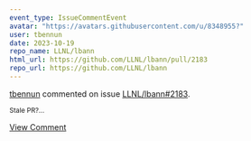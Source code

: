```yaml
---
event_type: IssueCommentEvent
avatar: "https://avatars.githubusercontent.com/u/8348955?"
user: tbennun
date: 2023-10-19
repo_name: LLNL/lbann
html_url: https://github.com/LLNL/lbann/pull/2183
repo_url: https://github.com/LLNL/lbann
---
```


<a href='https://github.com/tbennun' target='_blank'>tbennun</a> commented on issue <a href='https://github.com/LLNL/lbann/pull/2183' target='_blank'>LLNL/lbann#2183</a>.

<small>Stale PR?...</small>

<a href='https://github.com/LLNL/lbann/pull/2183' target='_blank'>View Comment</a>